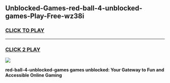 
## Unblocked-Games-red-ball-4-unblocked-games-Play-Free-wz38i
<h3>
<a href="https://premium76.site?title=red-ball-4-unblocked-games&ref=18A1">CLICK TO PLAY</a></h3>
<hr>

<h3>
<a href="https://premium76.site?title=red-ball-4-unblocked-games&ref=18A1">CLICK 2 PLAY</a>
  
</h3>

<a href="https://premium76.site?title=red-ball-4-unblocked-games&ref=18A1"><img src="https://clearcache.store/games.png"></a>


**red-ball-4-unblocked-games games unblocked: Your Gateway to Fun and Accessible Online Gaming**
